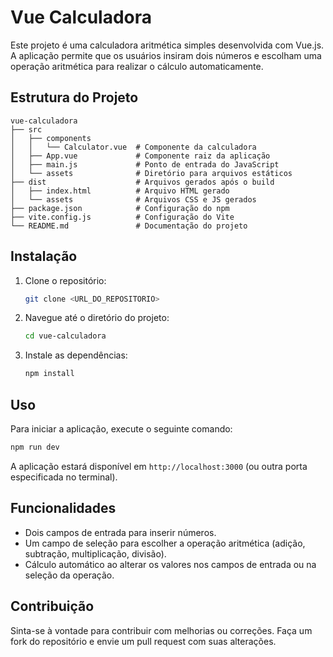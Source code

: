 # Vue Calculadora

Este projeto é uma calculadora aritmética simples desenvolvida com Vue.js. A aplicação permite que os usuários insiram dois números e escolham uma operação aritmética para realizar o cálculo automaticamente.

## Estrutura do Projeto

```
vue-calculadora
├── src
│   ├── components
│   │   └── Calculator.vue  # Componente da calculadora
│   ├── App.vue             # Componente raiz da aplicação
│   ├── main.js             # Ponto de entrada do JavaScript
│   └── assets              # Diretório para arquivos estáticos
├── dist                    # Arquivos gerados após o build
│   ├── index.html          # Arquivo HTML gerado
│   └── assets              # Arquivos CSS e JS gerados
├── package.json            # Configuração do npm
├── vite.config.js          # Configuração do Vite
└── README.md               # Documentação do projeto
```

## Instalação

1. Clone o repositório:
   ```bash
   git clone <URL_DO_REPOSITORIO>
   ```
2. Navegue até o diretório do projeto:
   ```bash
   cd vue-calculadora
   ```
3. Instale as dependências:
   ```bash
   npm install
   ```

## Uso

Para iniciar a aplicação, execute o seguinte comando:
```bash
npm run dev
```

A aplicação estará disponível em `http://localhost:3000` (ou outra porta especificada no terminal).

## Funcionalidades

- Dois campos de entrada para inserir números.
- Um campo de seleção para escolher a operação aritmética (adição, subtração, multiplicação, divisão).
- Cálculo automático ao alterar os valores nos campos de entrada ou na seleção da operação.

## Contribuição

Sinta-se à vontade para contribuir com melhorias ou correções. Faça um fork do repositório e envie um pull request com suas alterações.
